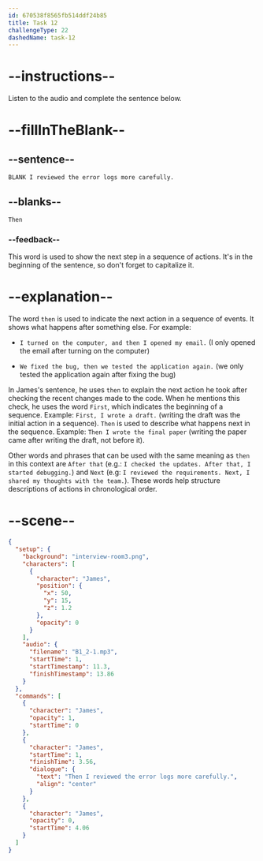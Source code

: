 ```yaml
---
id: 670538f8565fb514ddf24b85
title: Task 12
challengeType: 22
dashedName: task-12
---
```


<!-- (Audio) James: Then I reviewed the error logs more carefully. -->

# --instructions--

Listen to the audio and complete the sentence below.

# --fillInTheBlank--

## --sentence--

`BLANK I reviewed the error logs more carefully.`

## --blanks--

`Then`

### --feedback--

This word is used to show the next step in a sequence of actions. It's in the beginning of the sentence, so don't forget to capitalize it.

# --explanation--

The word `then` is used to indicate the next action in a sequence of events. It shows what happens after something else. For example:  

- `I turned on the computer, and then I opened my email.` (I only opened the email after turning on the computer)

- `We fixed the bug, then we tested the application again.` (we only tested the application again after fixing the bug)  

In James's sentence, he uses `then` to explain the next action he took after checking the recent changes made to the code. When he mentions this check, he uses the word `First`, which indicates the beginning of a sequence. Example: `First, I wrote a draft.` (writing the draft was the initial action in a sequence). `Then` is used to describe what happens next in the sequence. Example: `Then I wrote the final paper` (writing the paper came after writing the draft, not before it).

Other words and phrases that can be used with the same meaning as `then` in this context are `After that` (e.g.: `I checked the updates. After that, I started debugging.`) and `Next` (e.g: `I reviewed the requirements. Next, I shared my thoughts with the team.`). These words help structure descriptions of actions in chronological order.

# --scene--

```json
{
  "setup": {
    "background": "interview-room3.png",
    "characters": [
      {
        "character": "James",
        "position": {
          "x": 50,
          "y": 15,
          "z": 1.2
        },
        "opacity": 0
      }
    ],
    "audio": {
      "filename": "B1_2-1.mp3",
      "startTime": 1,
      "startTimestamp": 11.3,
      "finishTimestamp": 13.86
    }
  },
  "commands": [
    {
      "character": "James",
      "opacity": 1,
      "startTime": 0
    },
    {
      "character": "James",
      "startTime": 1,
      "finishTime": 3.56,
      "dialogue": {
        "text": "Then I reviewed the error logs more carefully.",
        "align": "center"
      }
    },
    {
      "character": "James",
      "opacity": 0,
      "startTime": 4.06
    }
  ]
}
```
